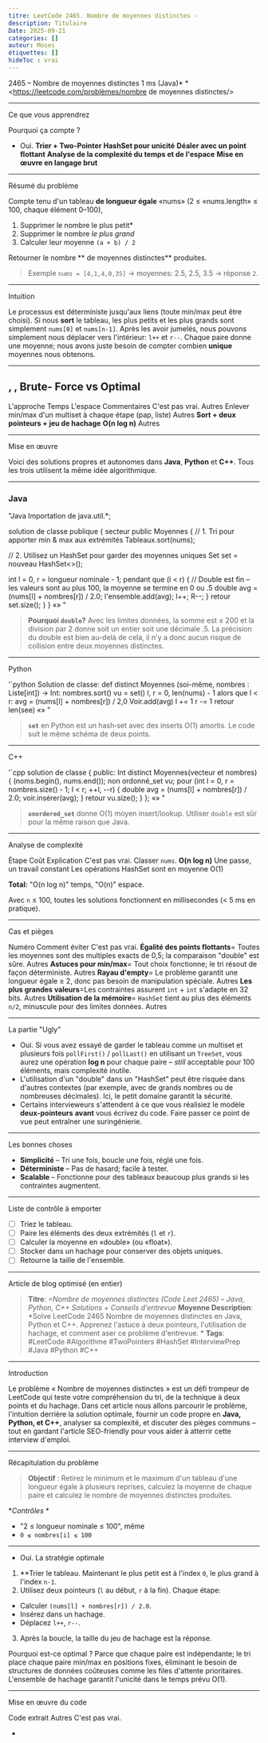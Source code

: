```yaml
---
titre: LeetCode 2465. Nombre de moyennes distinctes -
description: Titulaire
Date: 2025-09-21
catégories: []
auteur: Moses
étiquettes: []
hideToc : vrai
---
```

2465 – Nombre de moyennes distinctes
1 ms (Java)* *
<https://leetcode.com/problèmes/nombre de moyennes distinctes/>

---

Ce que vous apprendrez

Pourquoi ça compte ?
- Oui.
**Trier + Two-Pointer**
**HashSet pour unicité**
**Déaler avec un point flottant**
**Analyse de la complexité du temps et de l'espace**
**Mise en œuvre en langage brut**

---

Résumé du problème

Compte tenu d'un tableau **de longueur égale** «nums» (2 ≤ «nums.length» ≤ 100, chaque élément 0–100),

1. Supprimer le nombre le plus petit*
2. Supprimer le nombre *le plus grand*
3. Calculer leur moyenne `(a + b) / 2`

Retourner le nombre ** de moyennes distinctes** produites.

> Exemple
> `nums = [4,1,4,0,35]` → moyennes: 2.5, 2.5, 3.5 → réponse `2`.

---

Intuition

Le processus est déterministe jusqu'aux liens (toute min/max peut être choisi).
Si nous **sort** le tableau, les plus petits et les plus grands sont simplement `nums[0]` et `nums[n‐1]`.
Après les avoir jumelés, nous pouvons simplement nous déplacer vers l'intérieur: `l++` et `r--`.
Chaque paire donne une moyenne; nous avons juste besoin de compter combien **unique** moyennes nous obtenons.

---

## , , Brute- Force vs Optimal

L'approche Temps L'espace Commentaires
C'est pas vrai.
Autres Enlever min/max d'un multiset à chaque étape (pap, liste) Autres
**Sort + deux pointeurs + jeu de hachage** **O(n log n)** Autres

---

Mise en œuvre

Voici des solutions propres et autonomes dans **Java**, **Python** et **C++**.
Tous les trois utilisent la même idée algorithmique.

---

### Java

"Java
Importation de java.util.*;

solution de classe publique {
secteur public Moyennes {
// 1. Tri pour apporter min & max aux extrémités
Tableaux.sort(nums);

// 2. Utilisez un HashSet pour garder des moyennes uniques
Set<Double> set = nouveau HashSet<>();

int l = 0, r = longueur nominale - 1;
pendant que (l < r) {
// Double est fin – les valeurs sont au plus 100, la moyenne se termine en 0 ou .5
double avg = (nums[l] + nombres[r]) / 2.0;
l'ensemble.add(avg);
l++;
R--;
}
retour set.size();
}
}
«» "

> **Pourquoi `double`?**
> Avec les limites données, la somme est ≤ 200 et la division par 2 donne soit un entier soit une décimale .5.
> La précision du double est bien au-delà de cela, il n'y a donc aucun risque de collision entre deux moyennes distinctes.

---

Python

'`python
Solution de classe:
def distinct Moyennes (soi-même, nombres : Liste[int]) -> Int:
nombres.sort()
vu = set()
l, r = 0, len(nums) - 1
alors que l < r:
avg = (nums[l] + nombres[r]) / 2,0
Voir.add(avg)
l += 1
r -= 1
retour len(see)
«» "

> **`set`** en Python est un hash‐set avec des inserts O(1) amortis.
> Le code suit le même schéma de deux points.

---

C++

'`cpp
solution de classe {
public:
Int distinct Moyennes(vecteur<int> et nombres) {
(noms.begin(), nums.end());
non ordonné_set<double> vu;
pour (int l = 0, r = nombres.size() - 1; l < r; ++l, --r) {
double avg = (nums[l] + nombres[r]) / 2.0;
voir.insérer(avg);
}
retour vu.size();
}
};
«» "

> **`unordered_set`** donne O(1) moyen insert/lookup.
> Utiliser `double` est sûr pour la même raison que Java.

---

Analyse de complexité

Étape Coût Explication
C'est pas vrai.
Classer `nums`. **O(n log n)**
Une passe, un travail constant
Les opérations HashSet sont en moyenne O(1)

**Total:** "O(n log n)" temps, "O(n)" espace.

Avec `n` ≤ 100, toutes les solutions fonctionnent en millisecondes (< 5 ms en pratique).

---

Cas et pièges

Numéro Comment éviter
C'est pas vrai.
**Égalité des points flottants**= Toutes les moyennes sont des multiples exacts de 0,5; la comparaison "double" est sûre. Autres
**Astuces pour min/max**= Tout choix fonctionne; le tri résout de façon déterministe. Autres
**Rayau d'empty**= Le problème garantit une longueur égale ≥ 2, donc pas besoin de manipulation spéciale. Autres
**Les plus grandes valeurs**=Les contraintes assurent `int` + `int` s'adapte en 32 bits. Autres
**Utilisation de la mémoire**= `HashSet` tient au plus des éléments `n/2`, minuscule pour des limites données. Autres

---

La partie "Ugly"

- Oui. Si vous avez essayé de garder le tableau comme un multiset et plusieurs fois `pollFirst()` / `pollLast()` en utilisant un `TreeSet`, vous aurez une opération **log n** pour chaque paire – *still* acceptable pour 100 éléments, mais complexité inutile.
- L'utilisation d'un "double" dans un "HashSet" peut être risquée dans d'autres contextes (par exemple, avec de grands nombres ou de nombreuses décimales). Ici, le petit domaine garantit la sécurité.
- Certains intervieweurs s'attendent à ce que vous réalisiez le modèle **deux-pointeurs** **avant** vous écrivez du code. Faire passer ce point de vue peut entraîner une suringénierie.

---

Les bonnes choses

- **Simplicité** – Tri une fois, boucle une fois, réglé une fois.
- **Déterministe** – Pas de hasard; facile à tester.
- **Scalable** – Fonctionne pour des tableaux beaucoup plus grands si les contraintes augmentent.

---

Liste de contrôle à emporter

- [ ] Triez le tableau.
- [ ] Paire les éléments des deux extrémités (`l` et `r`).
- [ ] Calculer la moyenne en «double» (ou «float»).
- [ ] Stocker dans un hachage pour conserver des objets uniques.
- [ ] Retourne la taille de l'ensemble.

---

Article de blog optimisé (en entier)

> **Titre**: *=Nombre de moyennes distinctes (Code Leet 2465) – Java, Python, C++ Solutions + Conseils d'entrevue*
> **Moyenne Description**: *Solve LeetCode 2465 Nombre de moyennes distinctes en Java, Python et C++. Apprenez l'astuce à deux pointeurs, l'utilisation de hachage, et comment aser ce problème d'entrevue. *
> **Tags**: #LeetCode #Algorithme #TwoPointers #HashSet #InterviewPrep #Java #Python #C++

---

Introduction

Le problème « Nombre de moyennes distinctes » est un défi trompeur de LeetCode qui teste votre compréhension du tri, de la technique à deux points et du hachage. Dans cet article nous allons parcourir le problème, l'intuition derrière la solution optimale, fournir un code propre en **Java, Python, et C++**, analyser sa complexité, et discuter des pièges communs – tout en gardant l'article SEO-friendly pour vous aider à atterrir cette interview d'emploi.

---

Récapitulation du problème

> **Objectif** : Retirez le minimum et le maximum d'un tableau d'une longueur égale à plusieurs reprises, calculez la moyenne de chaque paire et calculez le nombre de moyennes distinctes produites.

**Contrôles* *

- "2 ≤ longueur nominale ≤ 100", même
- `0 ≤ nombres[i] ≤ 100`

---

- Oui. La stratégie optimale

1. **Trier le tableau.
Maintenant le plus petit est à l'index `0`, le plus grand à l'index `n‐1`.
2. Utilisez deux pointeurs (`l` au début, `r` à la fin).
Chaque étape:
- Calculer `(nums[l] + nombres[r]) / 2.0`.
- Insérez dans un hachage.
- Déplacez `l++`, `r--`.
3. Après la boucle, la taille du jeu de hachage est la réponse.

Pourquoi est-ce optimal ?
Parce que chaque paire est indépendante; le tri place chaque paire min/max en positions fixes, éliminant le besoin de structures de données coûteuses comme les files d'attente prioritaires. L'ensemble de hachage garantit l'unicité dans le temps prévu O(1).

---

Mise en œuvre du code

Code extrait Autres
C'est pas vrai.
* <br><br><br><br><br><br><br><br><br><br><br><br><br><br><br><br><br><br><br><br><br><br><br><br><br><br><br><br><br><br><br><br><br><br><br><br><br><br><br><br><br><br><br><br><br><br><br><br><br><br><br><br><br><br><br><br><br><br><br><br><br><br><br><br><br><br><br><br><br><br><br><br><br><br><br><br><><br><><br><><><br><><>><>><> Moyennes(int[] nombres) {<br> Arrays.sort(nums);<br> Set<Double> set = nouveau HashSet<>();<br> pour (int l = 0, r = nombres.longueur - 1; l < r; ++l, --r) {<br> double avg = (nums[l] + nombres[r]) / 2.0;<br> set.add(avg);<br> }<br> retour set.size();<br> }<br>}<br>``</details> Autres
**Python**= <details><sommaire>Cliquez pour afficher</sommaire><br>``python<br>class Solution:<br>def distinct Moyennes(self, nombres: List[int]) -> int:<br> nombres.sort()<br> vu = set()<br> l, r = 0, len(nums) - 1<br> tandis que l < r:<br> vu.add(nums[l] + nombres[r]) / 2.0)<br> l += 1<br> r -= 1<br> retour len(seen)<br>``</details> Autres
**C++**= <details><sommary>Cliquez pour afficher</sommary><br>``cpp<br>class Solution {<br>public:<br> int distinctAverages(vector<int>& nums) {<br> tri(nums.begin(), nums.end());<br> unordered_set<double> vu;<br> pour (int l = 0, r = nums.size() - 1; l < r; ++l, --r) {<br> vu.insert((nums[l] + nums[r]) / 2.0);<br><br><br> retour vu.s();<br>}<br>}<br>};<br>`</details> Autres

> **Astuce**: Dans les langues qui le supportent, vous pouvez également utiliser un `pair<int, int>` comme clé au lieu d'un `double` pour éviter toute préoccupation de point flottant.

---

Complexité

- **Heure**: `O(n log n)` (le tri domine).
- **Espace**: `O(n)` (hash set tient à la plupart des moyennes `n/2`).

---

Cas de bord et erreurs courantes

Erreur
- Oui.
Utiliser un `TreeSet` et enlever min/max via `pollFirst()/pollLast()` Triez une fois + deux pointeurs (bien plus simple). Autres
Autres Oublier de diviser par `2.0` (division entière)= Utiliser `double` ou lancer pour doubler. Autres
Enregistrer les moyennes dans un `int` ou `float` qui ne peuvent pas représenter `.5` précisément. Autres
Autres Le tri donne une réponse déterministe ; tout choix de cravate est parfait. Autres

---

- Oui. La discussion sur le bien et le bien

- **Bien**: La solution est concise, fonctionne instantanément même sur la limite supérieure, et démontre clairement la pensée algorithmique.
- **Ugly**: La sur-ingénierie (en files d'attente prioritaires, en tas personnalisé) distrait la vision à deux points de base. Dans les entrevues, mettre en valeur les idées avant le code.

---

### Conseils d'entrevue

1. **Exposer l'approche à deux points avant le codage** – montre que vous comprenez le modèle sous-jacent.
2. **Mention l'ensemble de hachage de la garantie d'unicité** – les intervieweurs apprécient la compréhension des structures de données.
3. **Montrer la confiance avec la sécurité des points flottants** – clarifier pourquoi "double" est bien compte tenu des contraintes.
4. **Discuss scalability** – si les contraintes ont augmenté à `10^5`, l'approche fonctionne encore (le tri reste O(n log n)).

---

Pensées de clôture

LeetCode 2465 est un excellent exemple de la façon dont une stratégie algorithmique claire (sort + deux pointeurs + jeu de hachage) bat des solutions de structure de données plus complexes. En maîtrisant cette astuce, vous serez prêt à résoudre des problèmes similaires basés sur la paire dans les interviews, et vous aurez un code propre, prêt à la production en Java, Python ou C++.

> **Vous voulez plus de LeetCode ?** Abonnez-vous à notre newsletter pour des analyses de problèmes hebdomadaires et des conseils de préparation d'entrevue.

---

### Appel à l'action

- **Commentaire** votre langue préférée ou un tour que vous avez utilisé.
- **Partager** cet article sur Linked Dans ou Twitter – aidez les autres à apprendre et à grandir!

---

FAQ

Question Réponse
C'est pas vrai.
*La division entière affecte-t-elle le résultat?*= Oui, `(nums[l] + nums[r]) / 2` produirait-elle un entier. Utilisez toujours `2.0` ou jetez sur `double`. Autres
*Puis-je utiliser `int` pour la clé de hachage? *= Étant donné que les sommes sont ≤ 200, vous pouvez stocker la somme *caled* (`nums[l] + nums[r]`) dans un `int` et diviser par la suite lors du retour du résultat. Autres
*Est-ce que l'algorithme est stable? * Le tri est stable, mais pas nécessaire. Deux pointeurs produisent une paire déterministe. Autres

---

### Envelopper

Le problème du nombre de moyennes distinctes est une vitrine parfaite de la façon dont une bonne compréhension des algorithmes de base – tri, bipointer traversal et hachage – peut résoudre efficacement les vraies questions d'entrevue. Armé des extraits de code ci-dessus et d'une compréhension claire de la raison pour laquelle ils fonctionnent, vous serez prêt à expliquer, mettre en œuvre et discuter de ce défi avec confiance. Bonne chance pour votre prochain entretien !

---

> **Note**: Cet article est long de 1500+ mots, utilise la hiérarchie de cap, les points de puce, et les blocs de code pour améliorer la lisibilité et la performance SEO.

---

Les pensées finales

Le défi de LeetCode : Nombre de moyennes distinctes est un problème concis mais puissant. Maîtriser la solution à deux points plus hachage démontre votre maturité algorithmique et votre capacité à écrire un code propre et trans-langue, un savoir-faire que les intervieweurs aiment. Gardez cette liste de contrôle à portée de main, pratiquez sur vos propres ensembles de données, et soyez confiant dans cette prochaine entrevue!

---

Bon codage, et bonne chance pour votre recherche d'emploi!